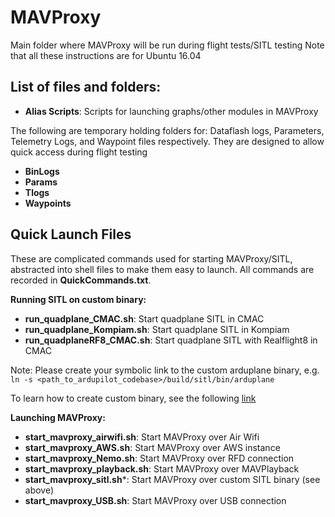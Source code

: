 # MAVProxy

Main folder where MAVProxy will be run during flight tests/SITL testing
Note that all these instructions are for Ubuntu 16.04

## List of files and folders:

* **Alias Scripts**: Scripts for launching graphs/other modules in MAVProxy

The following are temporary holding folders for: Dataflash logs, Parameters, Telemetry Logs, and Waypoint files respectively. They are designed to allow quick access during flight testing

* **BinLogs**
* **Params**
* **Tlogs**
* **Waypoints**

## Quick Launch Files

These are complicated commands used for starting MAVProxy/SITL, abstracted into shell files to make them easy to launch. All commands are recorded in **QuickCommands.txt**.

**Running SITL on custom binary:**

* **run_quadplane_CMAC.sh**: Start quadplane SITL in CMAC
* **run_quadplane_Kompiam.sh**: Start quadplane SITL in Kompiam
* **run_quadplaneRF8_CMAC.sh**: Start quadplane SITL with Realflight8 in CMAC

Note: Please create your symbolic link to the custom arduplane binary, e.g. `ln -s <path_to_ardupilot_codebase>/build/sitl/bin/arduplane`

To learn how to create custom binary, see the following [link](https://github.com/yonahbox/ardupilot/pull/10)

**Launching MAVProxy:**

* **start_mavproxy_airwifi.sh**: Start MAVProxy over Air Wifi
* **start_mavproxy_AWS.sh**: Start MAVProxy over AWS instance
* **start_mavproxy_Nemo.sh**: Start MAVProxy over RFD connection
* **start_mavproxy_playback.sh**: Start MAVProxy over MAVPlayback
* **start_mavproxy_sitl.sh***: Start MAVProxy over custom SITL binary (see above)
* **start_mavproxy_USB.sh**: Start MAVProxy over USB connection